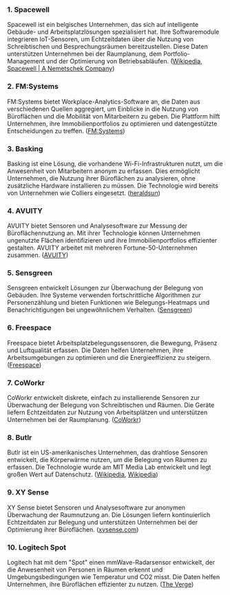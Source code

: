 ### **1. Spacewell**

Spacewell ist ein belgisches Unternehmen, das sich auf intelligente Gebäude- und Arbeitsplatzlösungen spezialisiert hat. Ihre Softwaremodule integrieren IoT-Sensoren, um Echtzeitdaten über die Nutzung von Schreibtischen und Besprechungsräumen bereitzustellen. Diese Daten unterstützen Unternehmen bei der Raumplanung, dem Portfolio-Management und der Optimierung von Betriebsabläufen. ([Wikipedia][1], [Spacewell | A Nemetschek Company][2])

### **2. FM\:Systems**

FM:Systems bietet Workplace-Analytics-Software an, die Daten aus verschiedenen Quellen aggregiert, um Einblicke in die Nutzung von Büroflächen und die Mobilität von Mitarbeitern zu geben. Die Plattform hilft Unternehmen, ihre Immobilienportfolios zu optimieren und datengestützte Entscheidungen zu treffen. ([FM\:Systems][3])

### **3. Basking**

Basking ist eine Lösung, die vorhandene Wi-Fi-Infrastrukturen nutzt, um die Anwesenheit von Mitarbeitern anonym zu erfassen. Dies ermöglicht Unternehmen, die Nutzung ihrer Büroflächen zu analysieren, ohne zusätzliche Hardware installieren zu müssen. Die Technologie wird bereits von Unternehmen wie Colliers eingesetzt. ([heraldsun][4])

### **4. AVUITY**

AVUITY bietet Sensoren und Analysesoftware zur Messung der Büroflächennutzung an. Mit ihrer Technologie können Unternehmen ungenutzte Flächen identifizieren und ihre Immobilienportfolios effizienter gestalten. AVUITY arbeitet mit mehreren Fortune-50-Unternehmen zusammen. ([AVUITY][5])

### **5. Sensgreen**

Sensgreen entwickelt Lösungen zur Überwachung der Belegung von Gebäuden. Ihre Systeme verwenden fortschrittliche Algorithmen zur Personenzählung und bieten Funktionen wie Belegungs-Heatmaps und Benachrichtigungen bei ungewöhnlichem Verhalten. ([Sensgreen][6])

### **6. Freespace**

Freespace bietet Arbeitsplatzbelegungssensoren, die Bewegung, Präsenz und Luftqualität erfassen. Die Daten helfen Unternehmen, ihre Arbeitsumgebungen zu optimieren und die Energieeffizienz zu steigern. ([Freespace][7])

### **7. CoWorkr**

CoWorkr entwickelt diskrete, einfach zu installierende Sensoren zur Überwachung der Belegung von Schreibtischen und Räumen. Die Geräte liefern Echtzeitdaten zur Nutzung von Arbeitsplätzen und unterstützen Unternehmen bei der Raumplanung. ([CoWorkr][8])

### **8. Butlr**

Butlr ist ein US-amerikanisches Unternehmen, das drahtlose Sensoren entwickelt, die Körperwärme nutzen, um die Belegung von Räumen zu erfassen. Die Technologie wurde am MIT Media Lab entwickelt und legt großen Wert auf Datenschutz. ([Wikipedia][9], [Wikipedia][10])

### **9. XY Sense**

XY Sense bietet Sensoren und Analysesoftware zur anonymen Überwachung der Raumnutzung an. Die Lösungen liefern kontinuierlich Echtzeitdaten zur Belegung und unterstützen Unternehmen bei der Optimierung ihrer Büroflächen. ([xysense.com][11])

### **10. Logitech Spot**

Logitech hat mit dem "Spot" einen mmWave-Radarsensor entwickelt, der die Anwesenheit von Personen in Räumen erkennt und Umgebungsbedingungen wie Temperatur und CO2 misst. Die Daten helfen Unternehmen, ihre Büroflächen effizienter zu nutzen. ([The Verge][12])


[1]: https://en.wikipedia.org/wiki/Spacewell?utm_source=chatgpt.com "Spacewell"
[2]: https://spacewell.com/solutions/workplace-solutions/workplace-analytics/space-monitor/?utm_source=chatgpt.com "Office Space Monitoring | Occupancy & Utilization - Spacewell"
[3]: https://fmsystems.com/products/workplace-analytics/?utm_source=chatgpt.com "Workplace Analytics Software - FM:Systems"
[4]: https://www.heraldsun.com.au/real-estate/commercial/colliers-companies-are-using-ai-to-track-how-many-employees-are-showing-up-to-the-office-and-what-they-do-with-their-day/news-story/00901b2cfa64fc43b7acbac62d364b2a?utm_source=chatgpt.com "How AI is tracking office workers"
[5]: https://www.avuity.com/?utm_source=chatgpt.com "AVUITY | Make Your Space Work | Better Space Utilization"
[6]: https://sensgreen.com/solutions/occupancy-analytics/?utm_source=chatgpt.com "Occupancy Analytics - Sensgreen"
[7]: https://www.afreespace.com/integrated-technology/workplace-occupancy-sensors/?utm_source=chatgpt.com "Workplace Occupancy Sensors | Real-Time Space Utilization."
[8]: https://coworkr.co/sensors?utm_source=chatgpt.com "Occupancy Sensors for Effective Space Management - CoWorkr"
[9]: https://en.wikipedia.org/wiki/Butlr_Technologies?utm_source=chatgpt.com "Butlr Technologies"
[10]: https://en.wikipedia.org/wiki/Humanyze?utm_source=chatgpt.com "Humanyze"
[11]: https://xysense.com/solution/realtime-utilization-monitoring/?utm_source=chatgpt.com "Occupancy sensors for real time utilization monitoring - XY Sense"
[12]: https://www.theverge.com/news/24350437/logitech-spot-mmwave-radar-presence-corporate-office-real-estate?utm_source=chatgpt.com "Logitech's peel-and-stick radar sensors could let companies invisibly monitor their offices"

